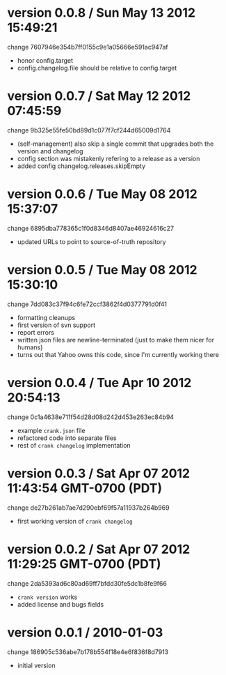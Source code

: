 
version 0.0.8 / Sun May 13 2012 15:49:21
=======================================================
change 7607946e354b7ff0155c9e1a05666e591ac947af

* honor config.target
* config.changelog.file should be relative to config.target


version 0.0.7 / Sat May 12 2012 07:45:59
=======================================================
change 9b325e55fe50bd89d1c077f7cf244d65009d1764

* (self-management) also skip a single commit that upgrades both the version and changelog
* config section was mistakenly refering to a release as a version
* added config changelog.releases.skipEmpty


version 0.0.6 / Tue May 08 2012 15:37:07
=======================================================
change 6895dba778365c1f0d8346d8407ae46924616c27

* updated URLs to point to source-of-truth repository


version 0.0.5 / Tue May 08 2012 15:30:10
=======================================================
change 7dd083c37f94c6fe72ccf3862f4d0377791d0f41

* formatting cleanups
* first version of svn support
* report errors
* written json files are newline-terminated (just to make them nicer for humans)
* turns out that Yahoo owns this code, since I'm currently working there


version 0.0.4 / Tue Apr 10 2012 20:54:13
=======================================================
change 0c1a4638e711f54d28d08d242d453e263ec84b94

* example `crank.json` file
* refactored code into separate files
* rest of `crank changelog` implementation


version 0.0.3 / Sat Apr 07 2012 11:43:54 GMT-0700 (PDT)
=======================================================
change de27b261ab7ae7d290ebf69f57a11937b264b969

* first working version of `crank changelog`


version 0.0.2 / Sat Apr 07 2012 11:29:25 GMT-0700 (PDT)
=======================================================
change 2da5393ad6c80ad69ff7bfdd30fe5dc1b8fe9f66

* `crank version` works
* added license and bugs fields


version 0.0.1 / 2010-01-03
==========================
change 186905c536abe7b178b554f18e4e6f836f8d7913

* initial version

